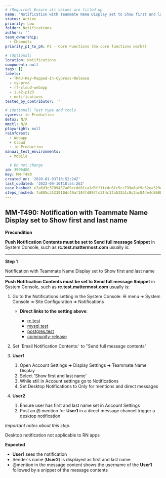 ```yaml
---
# (Required) Ensure all values are filled up
name: 'Notification with Teammate Name Display set to Show first and last name'
status: Active
priority: Low
folder: Notifications
authors: ''
team_ownership:
  - Channels
priority_p1_to_p4: P2 - Core Functions (Do core functions work?)

# (Optional)
location: Notifications
component: null
tags: []
labels:
  - TM4J-Key-Mapped-In-Cypress-Release
  - cy-prod
  - rf-cloud-webapp
  - 1.42-p123
  - notifications
tested_by_contributor: ''

# (Optional) Test type and tools
cypress: in Production
detox: N/A
mmctl: N/A
playwright: null
rainforest:
  - Webapp
  - Cloud
  - in Production
manual_test_environments:
  - Mobile

  # Do not change
id: 3905486
key: MM-T490
created_on: '2020-01-03T18:52:24Z'
last_updated: '2022-09-10T10:54:26Z'
case_hashed: e7a6d3c3709457a09ccdd81ca1d5ff1fcdc6fc5cc799a6af9c62ea329ef59878a0f9f9acb045ab03e61c3ea721974c84
steps_hashed: 7a885c3523910dc49af104fd897fc3f4c1fa532b1c8c2ac04de4c860b5dfe97c8a6e2d7177422728aa035bcf217371cf
---
```


<!-- (Auto-generated) Based on frontmatter's "key" and "name" -->

## MM-T490: Notification with Teammate Name Display set to Show first and last name

**Precondition**

**Push Notification Contents must be set to Send full message Snippet** in System Console, such as **rc.test.mattermost.com** usually is:

---

**Step 1**

Notification with Teammate Name Display set to Show first and last name\
–––––––––––––––––––––––––\
**Push Notification Contents must be set to Send full message Snippet** in System Console, such as **rc.test.mattermost.com** usually is:

1. Go to the Notifications setting in the System Console: ☰ menu ➜ System Console ➜ Site Configuration ➜ Notifications

   - **Direct links to the setting above**:

     - [rc.test](https://rc.test.mattermost.com/admin_console/environment/notifications)
     - [mysql.test](https://mysql.test.mattermost.com/admin_console/environment/notifications)
     - [postgres.test](https://postgres.test.mattermost.com/admin_console/environment/notifications)
     - [community-release](https://community-release.mattermost.com/admin_console/environment/notifications)

2. Set 'Email Notification Contents:' to "Send full message contents"

3. **User1**

   1. Open Account Settings ➜ Display Settings ➜ Teammate Name Display
   2. Select 'Show first and last name'
   3. While still in Account settings go to Notifications
   4. Set Desktop Notifications to Only for mentions and direct messages

4. **User2**

   1. Ensure user has first and last name set in Account Settings
   2. Post an @ mention for **User1** in a direct message channel trigger a desktop notification

_Important notes about this step:_

Desktop notification not applicable to RN apps

**Expected**

- **User1** sees the notification
- Sender's name (**User2**) is displayed as first and last name
- @mention in the message content shows the username of the **User1** followed by a snippet of the message contents
